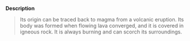 **Description**
> Its origin can be traced back to magma from a volcanic eruption. Its body was formed when flowing lava converged, and it is covered in igneous rock. It is always burning and can scorch its surroundings.